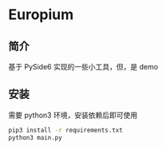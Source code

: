 # Europium

## 简介
基于 PySide6 实现的一些小工具，但，是 demo

## 安装
需要 python3 环境，安装依赖后即可使用
```bash
pip3 install -r requirements.txt
python3 main.py
```